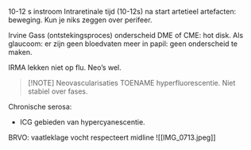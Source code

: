 10-12 s instroom
Intraretinale tijd (10-12s) na start artetieel
artefacten: beweging. Kun je niks zeggen over perifeer. 

Irvine Gass (ontstekingsproces) onderscheid DME of CME: hot disk. 
Als glaucoom: er zijn geen bloedvaten meer in papil: geen onderscheid te maken. 

IRMA lekken niet op flu. Neo’s wel. 

> [!NOTE] Neovascularisaties 
> TOENAME hyperfluorescentie. Niet stabiel over fases. 

Chronische serosa: 
- ICG gebieden van hypercyanescentie. 

BRVO: vaatleklage vocht respecteert midline 
![[IMG_0713.jpeg]]

